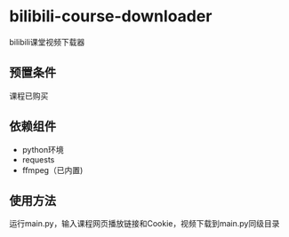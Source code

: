 # bilibili-course-downloader
bilibili课堂视频下载器
## 预置条件
课程已购买
## 依赖组件
- python环境
- requests
- ffmpeg（已内置)

## 使用方法

运行main.py，输入课程网页播放链接和Cookie，视频下载到main.py同级目录